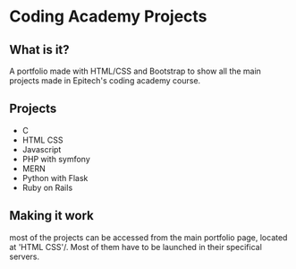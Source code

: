 # Coding Academy Projects #

## What is it? ##
A portfolio made with HTML/CSS and Bootstrap to show all the main projects made in Epitech's coding academy course.

## Projects ##
* C
* HTML CSS
* Javascript
* PHP with symfony
* MERN 
* Python with Flask 
* Ruby on Rails 
## Making it work ##
most of the projects can be accessed from the main portfolio page, located at 'HTML CSS'/. Most of them have to be launched in their specifical servers.
